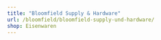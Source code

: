 ```yaml
---
title: "Bloomfield Supply & Hardware"
url: /bloomfield/bloomfield-supply-und-hardware/
shop: Eisenwaren
---
```

